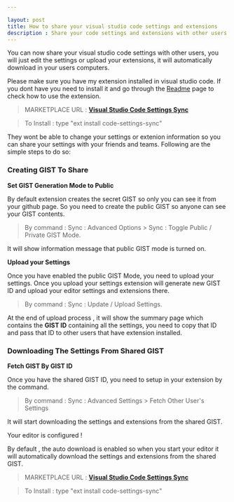 ```yaml
---

layout: post
title: How to share your visual studio code settings and extensions
description : Share your code settings and extensions with other users and let them download each of the settings and extensions you have instantly. 
---
```


You can now share your visual studio code settings with other users, you will just edit the settings or upload your extensions, it will automatically download in your users computers.




Please make sure you have my extension installed in visual studio code. If you dont have you need to install it and go through the [Readme](http://shanalikhan.github.io/2015/12/15/Visual-Studio-Code-Sync-Settings.html) page to check how to use the extension.

> MARKETPLACE URL : **[Visual Studio Code Settings Sync]("https://marketplace.visualstudio.com/items/Shan.code-settings-sync)**


> To Install : type "ext install code-settings-sync" 


They wont be able to change your settings or extenion information so you can share your settings with your friends and teams. Following are the simple steps to do so: 


### Creating GIST To Share

**Set GIST Generation Mode to Public**

By default extension creates the secret GIST so only you can see it from your github page. So you need to create the public GIST so anyone can see your GIST contents.

> By command : Sync : Advanced Options > Sync : Toggle Public / Private GIST Mode.

It will show information message that public GIST mode is turned on.

**Upload your Settings**

Once you have enabled the public GIST Mode, you need to upload your settings. Once you upload your settings extension will generate new GIST ID and upload your editor settings and extensions there.

> By command : Sync : Update / Upload Settings. 

At the end of upload process , it will show the summary page which contains the **GIST ID** containing all the settings, you need to copy that ID and pass that ID to other users that have extension installed.


### Downloading The Settings From Shared GIST

**Fetch GIST By GIST ID**

Once you have the shared GIST ID, you need to setup in your extension by the command.

> By command : Sync : Advanced Settings > Fetch Other User's Settings

It will start downloading the settings and extensions from the shared GIST.

Your editor is configured !

By default , the auto download is enabled so when you start your editor it will automatically download the settings and extensions from the shared GIST.


> MARKETPLACE URL : **[Visual Studio Code Settings Sync]("https://marketplace.visualstudio.com/items/Shan.code-settings-sync)**


> To Install : type "ext install code-settings-sync" 



